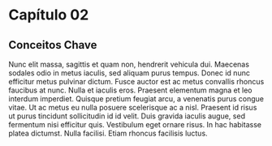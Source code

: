 # Capítulo 02

## Conceitos Chave

Nunc elit massa, sagittis et quam non, hendrerit vehicula dui. Maecenas sodales odio in metus iaculis, sed aliquam purus tempus. Donec id nunc efficitur metus pulvinar dictum. Fusce auctor est ac metus convallis rhoncus faucibus at nunc. Nulla et iaculis eros. Praesent elementum magna et leo interdum imperdiet. Quisque pretium feugiat arcu, a venenatis purus congue vitae. Ut ac metus eu nulla posuere scelerisque ac a nisl. Praesent id risus ut purus tincidunt sollicitudin id id velit. Duis gravida iaculis augue, sed fermentum nisi efficitur quis. Vestibulum eget ornare risus. In hac habitasse platea dictumst. Nulla facilisi. Etiam rhoncus facilisis luctus. 